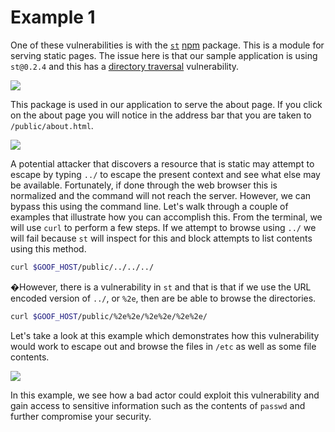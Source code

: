 # Example 1

One of these vulnerabilities is with the [`st`](https://www.npmjs.com/package/st) [npm](https://www.npmjs.com/) package. This is a module for serving static pages. The issue here is that our sample application is using `st@0.2.4` and this has a [directory traversal](https://snyk.io/vuln/npm:st:20140206) vulnerability.

![](https://partner-workshop-assets.s3.us-east-2.amazonaws.com/vuln\_st.png)

This package is used in our application to serve the about page. If you click on the about page you will notice in the address bar that you are taken to `/public/about.html`.

![](https://partner-workshop-assets.s3.us-east-2.amazonaws.com/goof\_about.png)

A potential attacker that discovers a resource that is static may attempt to escape by typing `../` to escape the present context and see what else may be available. Fortunately, if done through the web browser this is normalized and the command will not reach the server. However, we can bypass this using the command line. Let's walk through a couple of examples that illustrate how you can accomplish this. From the terminal, we will use `curl` to perform a few steps. If we attempt to browse using `../` we will fail because `st` will inspect for this and block attempts to list contents using this method.

```bash
curl $GOOF_HOST/public/../../../
```

�However, there is a vulnerability in `st` and that is that if we use the URL encoded version of `../`, or `%2e`, then are be able to browse the directories.

```bash
curl $GOOF_HOST/public/%2e%2e/%2e%2e/%2e%2e/
```

Let's take a look at this example which demonstrates how this vulnerability would work to escape out and browse the files in `/etc` as well as some file contents.

![](https://partner-workshop-assets.s3.us-east-2.amazonaws.com/st\_exploit.gif)

In this example, we see how a bad actor could exploit this vulnerability and gain access to sensitive information such as the contents of `passwd` and further compromise your security.
